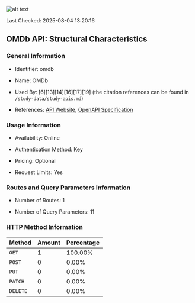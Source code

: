 ![alt text](https://img.shields.io/badge/OpenAPI_Specification-Valid-brightgreen.svg)

Last Checked: 2025-08-04 13:20:16

## OMDb API: Structural Characteristics

### General Information

- Identifier: omdb

- Name: OMDb

- Used By: [6][13][14][16][17][19] (the citation references can be found in `/study-data/study-apis.md`)

- References: [API Website](https://www.omdbapi.com), [OpenAPI Specification](https://github.com/Mermade/openapi-definitions/blob/master/OMDb/swagger.json)

### Usage Information

- Availability: Online

- Authentication Method: Key

- Pricing: Optional

- Request Limits: Yes

### Routes and Query Parameters Information

- Number of Routes: 1

- Number of Query Parameters: 11

### HTTP Method Information

| Method | Amount | Percentage |
|--------|--------|------------|
| `GET` | 1 | 100.00% |
| `POST` | 0 | 0.00% |
| `PUT` | 0 | 0.00% |
| `PATCH` | 0 | 0.00% |
| `DELETE` | 0 | 0.00% |
